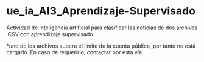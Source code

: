 # ue_ia_AI3_Aprendizaje-Supervisado

Actividad de inteligencia artificial para clasificar las noticias de dos archivos .CSV con aprendizaje supervisado.

*uno de los archivos supera el límite de la cuenta pública, por tanto no está cargado. En caso de requerirlo, contactar por esta vía.
